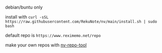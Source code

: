 debian/buntu only

install with
```curl -sSL https://raw.githubusercontent.com/RekuNote/nv/main/install.sh | sudo bash```

default repo is `https://www.reximemo.net/repo`

make your own repos with [nv-repo-tool](https://github.com/RekuNote/nv-repo-tool)
